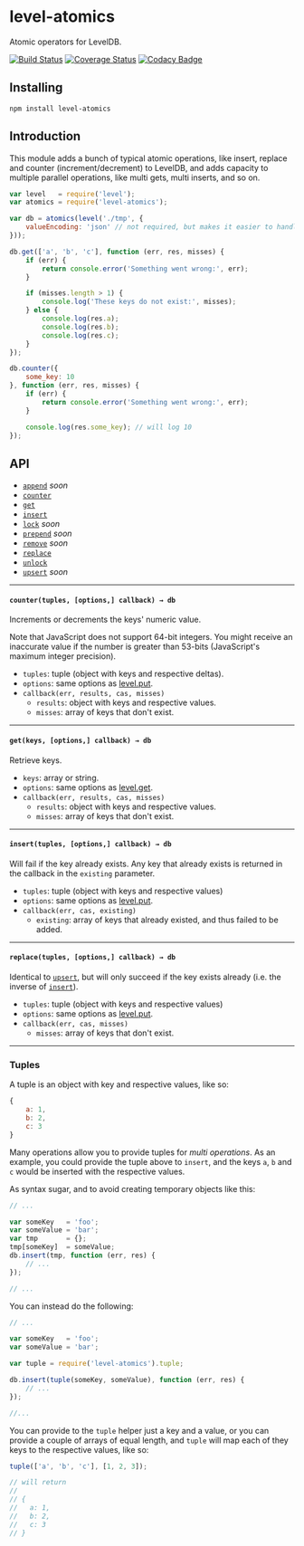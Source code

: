 # level-atomics

Atomic operators for LevelDB.

[![Build Status](https://travis-ci.org/IndigoUnited/node-level-atomics.svg?branch=master)](https://travis-ci.org/IndigoUnited/node-level-atomics) [![Coverage Status](https://coveralls.io/repos/IndigoUnited/node-level-atomics/badge.svg)](https://coveralls.io/r/IndigoUnited/node-level-atomics) [![Codacy Badge](https://www.codacy.com/project/badge/97a9d41428694d1a978dedb9b36037c7)](https://www.codacy.com/app/me_19/node-level-atomics)

## Installing

`npm install level-atomics`

## Introduction

This module adds a bunch of typical atomic operations, like insert, replace and counter (increment/decrement) to LevelDB, and adds capacity to multiple parallel operations, like multi gets, multi inserts, and so on.

```js
var level   = require('level');
var atomics = require('level-atomics');

var db = atomics(level('./tmp', {
    valueEncoding: 'json' // not required, but makes it easier to handle numbers
}));

db.get(['a', 'b', 'c'], function (err, res, misses) {
    if (err) {
        return console.error('Something went wrong:', err);
    }

    if (misses.length > 1) {
        console.log('These keys do not exist:', misses);
    } else {
        console.log(res.a);
        console.log(res.b);
        console.log(res.c);
    }
});

db.counter({
    some_key: 10
}, function (err, res, misses) {
    if (err) {
        return console.error('Something went wrong:', err);
    }

    console.log(res.some_key); // will log 10
});

```

## API

- [`append`](#db_append) *soon*
- [`counter`](#db_counter)
- [`get`](#db_get)
- [`insert`](#db_insert)
- [`lock`](#db_lock) *soon*
- [`prepend`](#db_prepend) *soon*
- [`remove`](#db_remove) *soon*
- [`replace`](#db_replace)
- [`unlock`](#db_unlock)
- [`upsert`](#db_upsert) *soon*

---

<a name="db_counter"></a>
#### `counter(tuples, [options,] callback) → db`

Increments or decrements the keys' numeric value.

Note that JavaScript does not support 64-bit integers. You might receive an inaccurate value if the number is greater than 53-bits (JavaScript's maximum integer precision).

- `tuples`: tuple (object with keys and respective deltas).
- `options`: same options as [level.put](https://github.com/Level/levelup#options-1).
- `callback(err, results, cas, misses)`
    - `results`: object with keys and respective values.
    - `misses`: array of keys that don't exist.

---

<a name="db_get"></a>
#### `get(keys, [options,] callback) → db`

Retrieve keys.

- `keys`: array or string.
- `options`: same options as [level.get](https://github.com/Level/levelup#options-2).
- `callback(err, results, cas, misses)`
    - `results`: object with keys and respective values.
    - `misses`: array of keys that don't exist.

---

<a name="db_insert"></a>
#### `insert(tuples, [options,] callback) → db`

Will fail if the key already exists. Any key that already exists is returned in the callback in the `existing` parameter.

- `tuples`: tuple (object with keys and respective values)
- `options`: same options as [level.put](https://github.com/Level/levelup#options-1).
- `callback(err, cas, existing)`
    - `existing`: array of keys that already existed, and thus failed to be added.

---

<a name="db_replace"></a>
#### `replace(tuples, [options,] callback) → db`

Identical to [`upsert`](#upsert), but will only succeed if the key exists already (i.e. the inverse of [`insert`](#insert)).

- `tuples`: tuple (object with keys and respective values)
- `options`: same options as [level.put](https://github.com/Level/levelup#options-1).
- `callback(err, cas, misses)`
    - `misses`: array of keys that don't exist.

---

### Tuples

A tuple is an object with key and respective values, like so:

```js
{
    a: 1,
    b: 2,
    c: 3
}
```

Many operations allow you to provide tuples for *multi operations*. As an example, you could provide the tuple above to `insert`, and the keys `a`, `b` and `c` would be inserted with the respective values.

As syntax sugar, and to avoid creating temporary objects like this:

```js
// ...

var someKey   = 'foo';
var someValue = 'bar';
var tmp       = {};
tmp[someKey]  = someValue;
db.insert(tmp, function (err, res) {
    // ...
});

// ...
```

You can instead do the following:

```js
// ...

var someKey   = 'foo';
var someValue = 'bar';

var tuple = require('level-atomics').tuple;

db.insert(tuple(someKey, someValue), function (err, res) {
    // ...
});

//...
```

You can provide to the `tuple` helper just a key and a value, or you can provide a couple of arrays of equal length, and `tuple` will map each of they keys to the respective values, like so:

```js
tuple(['a', 'b', 'c'], [1, 2, 3]);

// will return
//
// {
//   a: 1,
//   b: 2,
//   c: 3
// }
```

